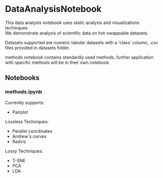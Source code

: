 # DataAnalysisNotebook

This data analysis notebook uses static analysis and visualizations techinques.  
We demonstrate analysis of scientific data on hot-swappable datasets.  

Datasets supported are numeric tabular datasets with a 'class' column, .csv files provided in datasets folder.  

methods notebook contains standardly used methods, further application with specific methods will be in their own notebook.  

## Notebooks

### methods.ipynb

Currently supports:

- Pairplot

Lossless Techniques:

- Parallel coordinates
- Andrew's curves
- Radviz

Lossy Techniques:

- T-SNE
- PCA
- LDA
